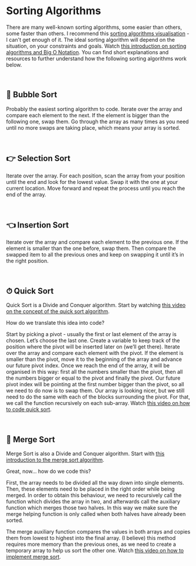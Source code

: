# Sorting Algorithms

There are many well-known sorting algorithms, some easier than others, some faster than others.
I recommend this [sorting algorithms visualisation](https://www.youtube.com/watch?v=ZZuD6iUe3Pc) - I can't get enough of it.
The ideal sorting algorithm will depend on the situation, on your constraints and goals.
Watch [this introduction on sorting algorithms and Big O Notation](https://www.youtube.com/watch?v=RGuJga2Gl_k).
You can find short explanations and resources to further understand how the following sorting algorithms work below.

<br />

## 🎈 Bubble Sort
Probably the easiest sorting algorithm to code.
Iterate over the array and compare each element to the next.
If the element is bigger than the following one, swap them.
Go through the array as many times as you need until no more swaps are taking place, which means your array is sorted.

<br />

## 👉 Selection Sort
Iterate over the array.
For each position, scan the array from your position until the end and look for the lowest value.
Swap it with the one at your current location.
Move forward and repeat the process until you reach the end of the array.

<br />

## 👈 Insertion Sort
Iterate over the array and compare each element to the previous one.
If the element is smaller than the one before, swap them.
Then compare the swapped item to all the previous ones and keep on swapping it until it’s in the right position.

<br />

## ⏱  Quick Sort
Quick Sort is a Divide and Conquer algorithm.
Start by watching [this video on the concept of the quick sort algorithm](https://www.youtube.com/watch?v=WaNLJf8xzC4).

How do we translate this idea into code?

Start by picking a pivot - usually the first or last element of the array is chosen.
Let’s choose the last one.
Create a variable to keep track of the position where the pivot will be inserted later on (we’ll get there).
Iterate over the array and compare each element with the pivot.
If the element is smaller than the pivot, move it to the beginning of the array and advance our future pivot index.
Once we reach the end of the array, it will be organised in this way: first all the numbers smaller than the pivot, then all the numbers bigger or equal to the pivot and finally the pivot.
Our future pivot index will be pointing at the first number bigger than the pivot, so all we need to do now is to swap them.
Our array is looking nicer, but we still need to do the same with each of the blocks surrounding the pivot.
For that, we call the function recursively on each sub-array.
Watch [this video on how to code quick sort](https://www.youtube.com/watch?v=eqo2LxRADhU).

<br />

## 🔀 Merge Sort
Merge Sort is also a Divide and Conquer algorithm. 
Start with [this introduction to the merge sort algorithm](https://www.youtube.com/watch?v=x_Z9FcAPmbk).

Great, now… how do we code this?

First, the array needs to be divided all the way down into single elements.
Then, these elements need to be placed in the right order while being merged.
In order to obtain this behaviour, we need to recursively call the function which divides the array in two, and afterwards call the auxiliary function which merges those two halves.
In this way we make sure the merge helping function is only called when both halves have already been sorted.

The merge auxiliary function compares the values in both arrays and copies them from lowest to highest into the final array.
(I believe) this method requires more memory than the previous ones, as we need to create a temporary array to help us sort the other one.
Watch [this video on how to implement merge sort](https://www.youtube.com/watch?v=x_Z9FcAPmbk).
